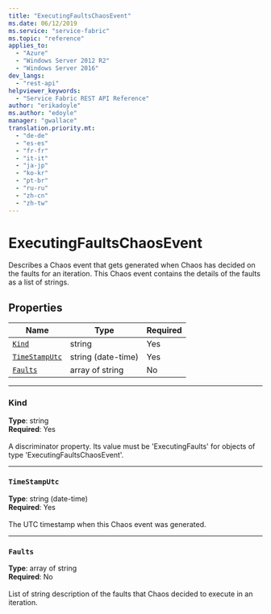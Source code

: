 ```yaml
---
title: "ExecutingFaultsChaosEvent"
ms.date: 06/12/2019
ms.service: "service-fabric"
ms.topic: "reference"
applies_to: 
  - "Azure"
  - "Windows Server 2012 R2"
  - "Windows Server 2016"
dev_langs: 
  - "rest-api"
helpviewer_keywords: 
  - "Service Fabric REST API Reference"
author: "erikadoyle"
ms.author: "edoyle"
manager: "gwallace"
translation.priority.mt: 
  - "de-de"
  - "es-es"
  - "fr-fr"
  - "it-it"
  - "ja-jp"
  - "ko-kr"
  - "pt-br"
  - "ru-ru"
  - "zh-cn"
  - "zh-tw"
---
```

# ExecutingFaultsChaosEvent

Describes a Chaos event that gets generated when Chaos has decided on the faults for an iteration. This Chaos event contains the details of the faults as a list of strings.

## Properties
| Name | Type | Required |
| --- | --- | --- |
| [`Kind`](#kind) | string | Yes |
| [`TimeStampUtc`](#timestamputc) | string (date-time) | Yes |
| [`Faults`](#faults) | array of string | No |

____
### Kind
__Type__: string <br/>
__Required__: Yes <br/>
<br/>
A discriminator property. Its value must be 'ExecutingFaults' for objects of type 'ExecutingFaultsChaosEvent'.

____
### `TimeStampUtc`
__Type__: string (date-time) <br/>
__Required__: Yes<br/>
<br/>
The UTC timestamp when this Chaos event was generated.

____
### `Faults`
__Type__: array of string <br/>
__Required__: No<br/>
<br/>
List of string description of the faults that Chaos decided to execute in an iteration.
